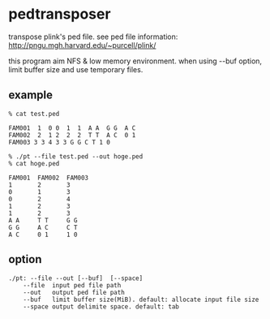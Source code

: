 # pedtransposer

transpose plink's ped file.
see ped file information: http://pngu.mgh.harvard.edu/~purcell/plink/

this program aim NFS & low memory environment.
when using --buf option, limit buffer size and use temporary files.

## example

```
% cat test.ped

FAM001  1  0 0  1  1  A A  G G  A C
FAM002  2  1 2  2  2  T T  A C  0 1
FAM003 3 3 4 3 3 G G C T 1 0

% ./pt --file test.ped --out hoge.ped
% cat hoge.ped

FAM001  FAM002  FAM003
1       2       3
0       1       3
0       2       4
1       2       3
1       2       3
A A     T T     G G
G G     A C     C T
A C     0 1     1 0
```

## option

```
./pt: --file --out [--buf]  [--space]
	--file	input ped file path
	--out	output ped file path
	--buf	limit buffer size(MiB). default: allocate input file size
	--space	output delimite space. default: tab
```
